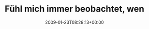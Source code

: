 ---
retweeted: false
source: <a href="http://twitter.com" rel="nofollow">Twitter Web Client</a>
entities:
  hashtags:
  - text: insider
    indices:
    - '86'
    - '94'
  symbols: []
  user_mentions: []
  urls: []
display_text_range:
- '0'
- '94'
favorite_count: '0'
id_str: '1141477580'
truncated: false
retweet_count: '0'
id: '1141477580'
created_at: Fri Jan 23 08:28:13 +0000 2009
favorited: false
full_text: 'Fühl mich immer beobachtet, wenn ich in de 44ste Straße von Klein Francisco
  einbiege. #insider'
lang: de
tags:
- insider
- pesos:twitter
date: '2009-01-23T08:28:13+00:00'
src: https://twitter.com/bascht/status/1141477580
original_url: https://twitter.com/bascht/status/1141477580
type: twitter_tweet
text: 'Fühl mich immer beobachtet, wenn ich in de 44ste Straße von Klein Francisco
  einbiege. #insider'
title: Fühl mich immer beobachtet, wen

---